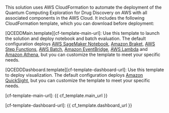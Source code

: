 This solution uses AWS CloudFormation to automate the deployment of the Quantum Computing Exploration for Drug Discovery on AWS with all associated components in the AWS Cloud. It includes the following CloudFormation template, which you can download before deployment:

 [QCEDDMain.template][cf-template-main-url]: Use this template to launch the solution and deploy notebook and batch evaluation. 
 The default configuration deploys [AWS SageMaker Notebook](https://docs.aws.amazon.com/sagemaker/latest/dg/nbi.html), [Amazon Braket](https://aws.amazon.com/braket/), [AWS Step Functions](https://aws.amazon.com/step-functions/), [AWS Batch](https://aws.amazon.com/batch/), [Amazon EventBridge](https://aws.amazon.com/eventbridge/), [AWS Lambda](https://aws.amazon.com/lambda/) and [Amazon Athena](https://aws.amazon.com/athena/), but you can customize the template to meet your specific needs.


 [QCEDDDashboard.template][cf-template-dashboard-url]: Use this template to deploy visualization. The default configuration deploys [Amazon QuickSight](https://aws.amazon.com/quicksight/), but you can customize the template to meet your specific needs.


[cf-template-main-url]: {{ cf_template.main_url }}

[cf-template-dashboard-url]: {{ cf_template.dashboard_url }}

